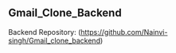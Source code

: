 ## **Gmail_Clone_Backend**

Backend Repository: (https://github.com/Nainvi-singh/Gmail_clone_backend)
